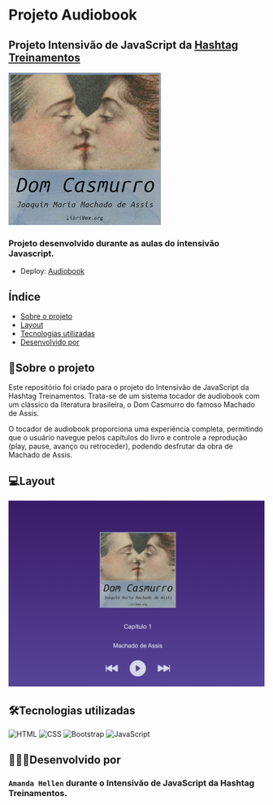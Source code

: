 # Projeto Audiobook

## Projeto Intensivão de JavaScript da <a href=" https://www.hashtagtreinamentos.com/"> Hashtag Treinamentos</a>

![Dom Casmurro](./assets/dom-casmurro.jpeg)

### Projeto desenvolvido durante as aulas do intensivão Javascript.

- Deploy: [Audiobook](https://amandaahellen.github.io/Project-Audiobook/)

## Índice

- <a href="#sobre-o-projeto">Sobre o projeto</a>
- <a href="#layout">Layout</a>
- <a href="#tecnologias-utilizadas">Tecnologias utilizadas</a>
- <a href="#desenvolvido-por"> Desenvolvido por</a>

## 📝Sobre o projeto

Este repositório foi criado para o projeto do Intensivão de JavaScript da Hashtag Treinamentos. Trata-se de um sistema tocador de audiobook com um clássico da literatura brasileira, o Dom Casmurro do famoso Machado de Assis.

O tocador de audiobook proporciona uma experiência completa, permitindo que o usuário navegue pelos capítulos do livro e controle a reprodução (play, pause, avanço ou retroceder), podendo desfrutar da obra de Machado de Assis.

## 💻Layout

![tela inicial](./assets/tela-inicial.png)

## 🛠Tecnologias utilizadas

<div>
<img alt="HTML" height="50" width="60" src="https://cdn.jsdelivr.net/gh/devicons/devicon@latest/icons/html5/html5-original.svg"> <img alt="CSS" height="50" width="60" src="https://cdn.jsdelivr.net/gh/devicons/devicon@latest/icons/css3/css3-original.svg">
 <img alt="Bootstrap" height="50" width="60" src="https://cdn.jsdelivr.net/gh/devicons/devicon@latest/icons/bootstrap/bootstrap-original.svg">
 <img alt="JavaScript" height="50" width="60" src="https://cdn.jsdelivr.net/gh/devicons/devicon@latest/icons/javascript/javascript-original.svg">
</div>

## 👩🏽‍💻Desenvolvido por

### `Amanda Hellen` durante o <strong>Intensivão de JavaScript</strong> da Hashtag Treinamentos.
